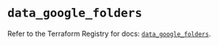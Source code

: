 # `data_google_folders`

Refer to the Terraform Registry for docs: [`data_google_folders`](https://registry.terraform.io/providers/hashicorp/google/6.6.0/docs/data-sources/folders).
